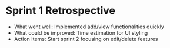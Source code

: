 # Sprint 1 Retrospective
- What went well: Implemented add/view functionalities quickly
- What could be improved: Time estimation for UI styling
- Action Items: Start sprint 2 focusing on edit/delete features
